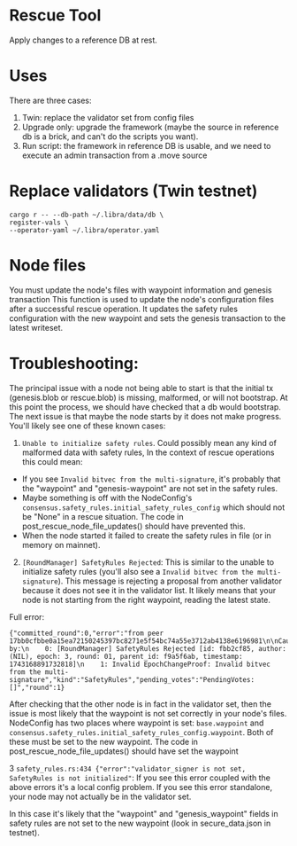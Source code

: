 # Rescue Tool
Apply changes to a reference DB at rest.

# Uses
There are three cases:
1. Twin: replace the validator set from config files
2. Upgrade only: upgrade the framework (maybe the source in reference db is a brick, and can't do the scripts you want).
3. Run script: the framework in reference DB is usable, and we need to execute an admin transaction from a .move source


# Replace validators (Twin testnet)
```
cargo r -- --db-path ~/.libra/data/db \
register-vals \
--operator-yaml ~/.libra/operator.yaml
```
# Node files

You must update the node's files with waypoint information
and genesis transaction
This function is used to update the node's configuration files
after a successful rescue operation.
It updates the safety rules configuration with the new waypoint
and sets the genesis transaction to the latest writeset.

#  Troubleshooting:
The principal issue with a node not being able to start
is that the initial tx (genesis.blob or rescue.blob)
is missing, malformed, or will not bootstrap. At this point
the process, we should have checked that a db would bootstrap.
The next issue is that maybe the node starts by it does not make progress.
You'll likely see one of these known cases:
1. `Unable to initialize safety rules`.
Could possibly mean any kind of malformed data with safety rules, In the context of rescue operations this could mean:
  - If you see `Invalid bitvec from the multi-signature`, it's probably that the "waypoint" and "genesis-waypoint" are not set in the safety rules.
  - Maybe something is off with the NodeConfig's `consensus.safety_rules.initial_safety_rules_config` which should not be "None" in a rescue situation. The code in post_rescue_node_file_updates() should have prevented this.
  - When the node started it failed to create the safety rules in file (or in memory on mainnet).

2. `[RoundManager] SafetyRules Rejected`:
This is similar to the unable to initialize safety rules (you'll also see a `Invalid bitvec from the multi-signature`).
This message is rejecting a proposal from another validator because it does not see it in the validator list.  It likely means that your node is not starting from the right waypoint, reading the latest state.

Full error:
```
{"committed_round":0,"error":"from peer 17bb0cfbbe0a15ea72150245397bc8271e5f54bc74a55e3712ab4138e6196981\n\nCaused by:\n    0: [RoundManager] SafetyRules Rejected [id: fbb2cf85, author: (NIL), epoch: 3, round: 01, parent_id: f9a5f6ab, timestamp: 1743168891732818]\n    1: Invalid EpochChangeProof: Invalid bitvec from the multi-signature","kind":"SafetyRules","pending_votes":"PendingVotes: []","round":1}
```

After checking that the other node is in fact in the validator set, then the issue is most likely that the waypoint is not set
correctly in your node's files. NodeConfig has two places where waypoint is set: `base.waypoint` and `consensus.safety_rules.initial_safety_rules_config.waypoint`. Both of these must be set to the new waypoint.
The code in post_rescue_node_file_updates() should have set the waypoint


3 `safety_rules.rs:434 {"error":"validator_signer is not set, SafetyRules is not initialized"`: If you see this error coupled with the above errors it's a local config problem. If you see this error standalone, your node may not actually be in the validator set.

In this case it's likely that the "waypoint" and "genesis_waypoint" fields in safety rules are not set to the new waypoint (look in secure_data.json in testnet).
